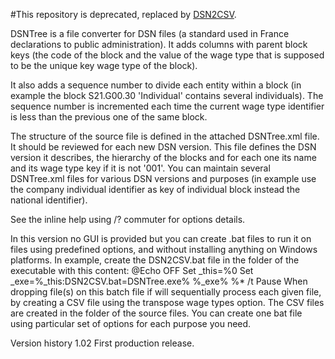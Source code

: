 #This repository is deprecated, replaced by [DSN2CSV](https://github.com/krisk78/DSN2CSV).

DSNTree is a file converter for DSN files (a standard used in France declarations to public administration).
It adds columns with parent block keys (the code of the block and the value of the wage type that is supposed to be the unique key wage type of the block).

It also adds a sequence number to divide each entity within a block (in example the block S21.G00.30 'Individual' contains several individuals). The sequence number is incremented each time the current wage type identifier is less than the previous one of the same block.

The structure of the source file is defined in the attached DSNTree.xml file. It should be reviewed for each new DSN version.
This file defines the DSN version it describes, the hierarchy of the blocks and for each one its name and its wage type key if it is not '001'.
You can maintain several DSNTree.xml files for various DSN versions and purposes (in example use the company individual identifier as key of individual block instead the national identifier).

See the inline help using /? commuter for options details.

In this version no GUI is provided but you can create .bat files to run it on files using predefined options, and without installing anything on Windows platforms.
In example, create the DSN2CSV.bat file in the folder of the executable with this content:
  @Echo OFF
  Set _this=%0
  Set _exe=%_this:DSN2CSV.bat=DSNTree.exe%
  %_exe% %* /t
  Pause
When dropping file(s) on this batch file if will sequentially process each given file, by creating a CSV file using the transpose wage types option. The CSV files are created in the folder of the source files.
You can create one bat file using particular set of options for each purpose you need.


Version history
  1.02 First production release.

